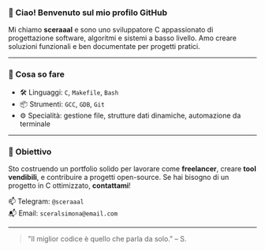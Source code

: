 ### 👋 Ciao! Benvenuto sul mio profilo GitHub

Mi chiamo **sceraaal** e sono uno sviluppatore C appassionato di progettazione software, algoritmi e sistemi a basso livello. Amo creare soluzioni funzionali e ben documentate per progetti pratici.

---
### 🧠 Cosa so fare
- 🛠️ Linguaggi: `C`, `Makefile`, `Bash`
- 📦 Strumenti: `GCC`, `GDB`, `Git`
- ⚙️ Specialità: gestione file, strutture dati dinamiche, automazione da terminale
---

### 🎯 Obiettivo
Sto costruendo un portfolio solido per lavorare come **freelancer**, creare **tool vendibili**, e contribuire a progetti open-source. Se hai bisogno di un progetto in C ottimizzato, **contattami**!

📫 Telegram: `@sceraaal`  
📬 Email: `sceralsimona@email.com` 

---
> "Il miglior codice è quello che parla da solo." – S.
